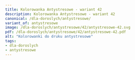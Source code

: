 ```yaml
---
title: Kolorowanka Antystresowe - wariant 42
description: Kolorowanka Antystresowe - wariant 42
canonical: /dla-doroslych/antystresowe/
variant_of: antystresowe
image: /dla-doroslych/antystresowe/42/antystresowe-42.svg
pdf: /dla-doroslych/antystresowe/42/antystresowe-42.pdf
alt: "Kolorowanki do druku antystresowe"
tags:
- dla-doroslych
- antystresowe
---
```

